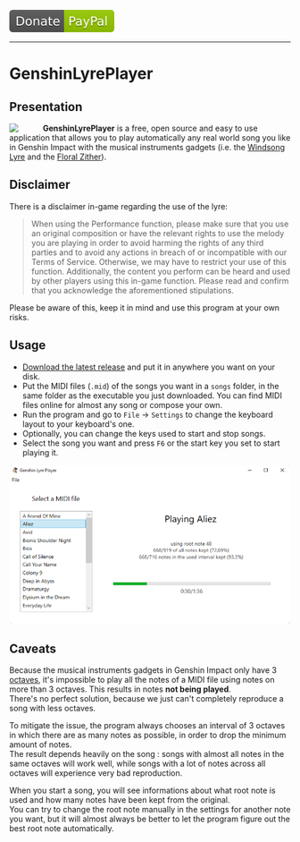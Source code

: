 [![Donate using PayPal](./res/donate.svg)](https://www.paypal.com/paypalme/cypelf)

---

# GenshinLyrePlayer
## Presentation
<img src="./res/icon.ico" align="left" width="60">

**GenshinLyrePlayer** is a free, open source and easy to use application that allows you to play automatically any real world song you like in Genshin Impact with the musical instruments gadgets (i.e. the [Windsong Lyre](https://genshin-impact.fandom.com/wiki/Windsong_Lyre) and the [Floral Zither](https://genshin-impact.fandom.com/wiki/Floral_Zither)).

## Disclaimer

There is a disclaimer in-game regarding the use of the lyre:

> When using the Performance function, please make sure that you use an original composition or have the relevant rights to use the melody you are playing in order to avoid harming the rights of any third parties and to avoid any actions in breach of or incompatible with our Terms of Service. Otherwise, we may have to restrict your use of this function.
> Additionally, the content you perform can be heard and used by other players using this in-game function. Please read and confirm that you acknowledge the aforementioned stipulations.

Please be aware of this, keep it in mind and use this program at your own risks.

## Usage

- [Download the latest release](https://github.com/CypElf/GenshinLyrePlayer/releases/latest) and put it in anywhere you want on your disk.
- Put the MIDI files (`.mid`) of the songs you want in a `songs` folder, in the same folder as the executable you just downloaded. You can find MIDI files online for almost any song or compose your own.
- Run the program and go to `File` → `Settings` to change the keyboard layout to your keyboard's one.
- Optionally, you can change the keys used to start and stop songs.
- Select the song you want and press `F6` or the start key you set to start playing it.

<div align="center"><img src="./res/playing.png"></div>

## Caveats

Because the musical instruments gadgets in Genshin Impact only have 3 [octaves](https://en.wikipedia.org/wiki/Octave), it's impossible to play all the notes of a MIDI file using notes on more than 3 octaves. This results in notes **not being played**.<br>
There's no perfect solution, because we just can't completely reproduce a song with less octaves.

To mitigate the issue, the program always chooses an interval of 3 octaves in which there are as many notes as possible, in order to drop the minimum amount of notes.<br>
The result depends heavily on the song : songs with almost all notes in the same octaves will work well, while songs with a lot of notes across all octaves will experience very bad reproduction.

When you start a song, you will see informations about what root note is used and how many notes have been kept from the original.<br>
You can try to change the root note manually in the settings for another note you want, but it will almost always be better to let the program figure out the best root note automatically.
